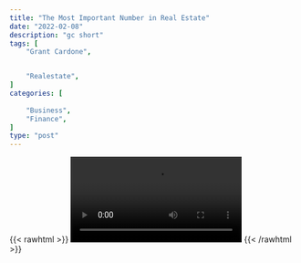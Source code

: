 ```yaml
---
title: "The Most Important Number in Real Estate"
date: "2022-02-08"
description: "gc short"
tags: [
    "Grant Cardone",


    "Realestate",
]
categories: [
    
    "Business",
    "Finance",
]
type: "post"
---
```

{{< rawhtml >}}
    <video width="auto" height="auto" controls>
        <source src="https://clips.dev00ps.com/Grant%20Cardone/the%20most%20important%20number%20in%20real%20estate.mp4" type="video/mp4"> 
    </video>
{{< /rawhtml >}}